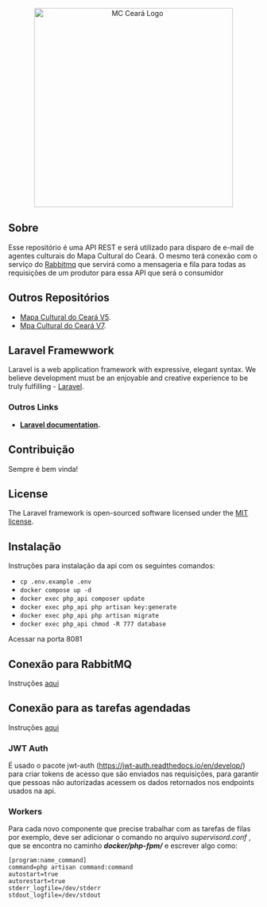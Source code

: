 <p align="center"><a href="https://mapacultural.secult.ce.gov.br/" target="_blank"><img src="https://mapacultural.secult.ce.gov.br/assets/img/logo-ceara-2396208294-1680122696.png" width="400" alt="MC Ceará Logo"></a></p>


## Sobre

Esse repositório é uma API REST e será utilizado para disparo de e-mail de agentes culturais do Mapa Cultural do Ceará. O mesmo terá conexão com o serviço do [Rabbitmq](https://github.com/rabbitmq) que servirá como a mensageria e fila para todas as requisições de um produtor para essa API que será o consumidor

## Outros Repositórios

- [Mapa Cultural do Ceará V5](https://laravel.com/docs/routing).
- [Mpa Cultural do Ceará V7](https://laravel.com/docs/container).

## Laravel Framewwork

Laravel is a web application framework with expressive, elegant syntax. We believe development must be an enjoyable and creative experience to be truly fulfilling - [Laravel](https://laravel.com).

### Outros Links

- **[Laravel documentation](https://laravel.com/docs/contributions).**

## Contribuição

Sempre é bem vinda!

## License

The Laravel framework is open-sourced software licensed under the [MIT license](https://opensource.org/licenses/MIT).


## Instalação

Instruções para instalação da api com os seguintes comandos:

- `cp .env.example .env`
- `docker compose up -d`
- `docker exec php_api composer update`
- `docker exec php_api php artisan key:generate`
- `docker exec php_api php artisan migrate`
- `docker exec php_api chmod -R 777 database`

Acessar na porta 8081

## Conexão para RabbitMQ

Instruções [aqui](https://github.com/secultce/api-email/blob/develop/docs/RABBITMQ.md) 

## Conexão para as tarefas agendadas

Instruções [aqui](https://github.com/secultce/api-email/blob/develop/docs/TASKSHEDULING.md)


### JWT Auth

É usado o pacote jwt-auth (https://jwt-auth.readthedocs.io/en/develop/) para criar tokens de acesso que são enviados nas requisições, para garantir que pessoas não autorizadas acessem os dados retornados nos endpoints usados na api.

### Workers

Para cada novo componente que precise trabalhar com as tarefas de filas por exemplo, deve ser adicionar o comando no arquivo *supervisord.conf* , que se encontra no caminho ***docker/php-fpm/*** e escrever algo como: 

    [program:name_command]
    command=php artisan command:command
    autostart=true
    autorestart=true
    stderr_logfile=/dev/stderr
    stdout_logfile=/dev/stdout